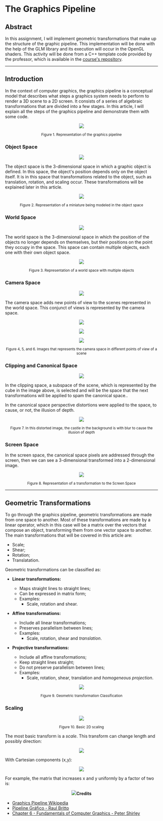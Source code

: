 # The Graphics Pipeline


## **Abstract**

In this assignment, I will implement geometric transformations that make up the structure of the graphic pipeline. This implementation will be done with the help of the GLM library and its execution will occur in the OpenGL shaders. This activity will be done from a C++ template code provided by the professor, which is available in the [course's repository](https://github.com/capagot/icg).

---

## **Introduction**

In the context of computer graphics, the graphics pipeline is a conceptual model that describes what steps a graphics system needs to perform to render a 3D scene to a 2D screen. It consists of a series of algebraic transformations that are divided into a few stages. In this article, I will explain all the steps of the graphics pipeline and demonstrate them with some code.

<p align="center">
  <img src="imgs/graphicsPipeline.png" >
</p>
<p align="center">
    <sub>Figure 1. Representation of the graphics pipeline</sub>
</p>

### **Object Space**

<p align="center">
  <img src="imgs/3dModel.png" >
</p>

The object space is the 3-dimensional space in which a graphic object is defined. In this space, the object's position depends only on the object itself. It is in this space that transformations related to the object, such as translation, rotation, and scaling occur. These transformations will be explained later in this article.

<p align="center">
  <img src="imgs/objectSpace.png" >
</p>
<p align="center">
    <sub>Figure 2. Representation of a miniature being modeled in the object space</sub>
</p>

### **World Space**

<p align="center">
  <img src="imgs/worldSpace2.png" >
</p>

The world space is the 3-dimensional space in which the position of the objects no longer depends on themselves, but their positions on the point they occupy in the space. This space can contain multiple objects, each one with their own object space.

<p align="center">
  <img src="imgs/worldSpace.png" >
</p>
<p align="center">
    <sub>Figure 3. Representation of a world space with multiple objects</sub>
</p>

### **Camera Space**

<p align="center">
  <img src="imgs/cameraSpaceRep.png" >
</p>

The camera space adds new points of view to the scenes represented in the world space. This conjunct of views is represented by the camera space.

<p align="center">
  <img src="imgs/cameraSpace1.png" >
</p>

<p align="center">
  <img src="imgs/cameraSpace2.png" >
</p>

<p align="center">
  <img src="imgs/cameraSpace3.png" >
</p>

<p align="center">
    <sub>Figure 4, 5, and 6. Images that represents the camera space in different points of view of a scene</sub>
</p>

### **Clipping and Canonical Space**

<p align="center">
  <img src="imgs/canSpaceRep.png" >
</p>

In the clipping space, a subspace of the scene, which is represented by the cube in the image above, is selected and will be the space that the next transformations will be applied to spam the canonical space..

In the canonical space perspective distortions were applied to the space, to cause, or not, the illusion of depth.

<p align="center">
  <img src="imgs/clipSpace.png" >
</p>

<p align="center">
    <sub>Figure 7. In this distorted image, the castle in the background is with blur to cause the illusion of depth</sub>
</p>

### **Screen Space**

In the screen space, the canonical space pixels are addressed through the screen, then we can see a 3-dimensional transformed into a 2-dimensional image.

<p align="center">
  <img src="imgs/screenSpace.png" >
</p>

<p align="center">
    <sub>Figure 8. Representation of a transformation to the Screen Space</sub>
</p>

---

## **Geometric Transformations**

To go through the graphics pipeline, geometric transformations are made from one space to another. Most of these transformations are made by a linear operator, which in this case will be a matrix over the vectors that compose an object, transforming them from one vector space to another. The main transformations that will be covered in this article are:

* Scale;
* Shear;
* Rotation;
* Translatation.

Geometric transformations can be classified as:

* **Linear transformations:**
  - Maps straight lines to straight lines;
  - Can be expressed in matrix form;
  - Examples:
    * Scale, rotation and shear.
  
* **Affine transformations:**
  - Include all linear transformations;
  - Preserves parallelism between lines;
  - Examples:
    * Scale, rotation, shear and *translation*.

* **Projective transformations:**
  - Include all affine transformations;
  - Keep straight lines straight;
  - Do not preserve parallelism between lines;
  - Examples:
    * Scale, rotation, shear, translation and *homogeneous projection*. 

<p align="center">
  <img src="imgs/classTrans.png" >
</p>
<p align="center">
    <sub>Figure 9. Geometric transformation Classification</sub>
</p>


### **Scaling**

<p align="center">
  <img src="imgs/classTrans.png" >
</p>
<p align="center">
    <sub>Figure 10. Basic 2D scaling</sub>
</p>

The most basic transform is a *scale*. This transform can change length and possibly direction:

<p align="center">
  <img src="imgs/scaleMat.png" >
</p>

With Cartesian components (x,y):

<p align="center">
  <img src="imgs/cartMat.png" >
</p>

For example, the matrix that increases x and y uniformly by a factor of two is:

<p align="center">
  <img src="https://latex.codecogs.com/gif.latex?%5Cinline%20scale%282.0%2C2.0%29%20%3D%20%5Cbegin%7Bbmatrix%7D%202.0%20%26%200%20%5C%5C%200%20%26%202.0%20%5Cend%7Bbmatrix%7D >
</p>


## **Credits**

* [Graphics Pipeline Wikipedia](https://en.wikipedia.org/wiki/Graphics_pipeline)
* [Pipeline Gráfico - Raul Britto](http://raulbritto.blogspot.com/2016/10/pipeline-grafico.html)
* [Chapter 6 - Fundamentals of Computer Graphics - Peter Shirley](https://www.amazon.com.br/dp/B009TG9NIQ/ref=dp-kindle-redirect?_encoding=UTF8&btkr=1s)